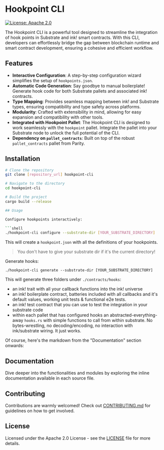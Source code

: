 # Hookpoint CLI

[![License: Apache 2.0](https://img.shields.io/badge/License-Apache%202.0-yellow.svg)](https://www.apache.org/licenses/LICENSE-2.0)

The Hookpoint CLI is a powerful tool designed to streamline the integration of hook points in Substrate and ink! smart contracts. With this CLI, developers can effortlessly bridge the gap between blockchain runtime and smart contract development, ensuring a cohesive and efficient workflow.

## Features

- **Interactive Configuration**: A step-by-step configuration wizard simplifies the setup of `hookpoints.json`.
- **Automatic Code Generation**: Say goodbye to manual boilerplate! Generate hook code for both Substrate pallets and associated ink! contracts.
- **Type Mapping**: Provides seamless mapping between ink! and Substrate types, ensuring compatibility and type safety across platforms.
- **Modularity**: Crafted with extensibility in mind, allowing for easy expansion and compatibility with other tools.
- **Integrated with Hookpoint Pallet**: The Hookpoint CLI is designed to work seamlessly with the `hookpoint` pallet. Integrate the pallet into your Substrate node to unlock the full potential of the CLI.
- **Dependency on `pallet_contracts`**: Built on top of the robust `pallet_contracts` pallet from Parity.

## Installation

```bash
# Clone the repository
git clone [repository_url] hookpoint-cli

# Navigate to the directory
cd hookpoint-cli

# Build the project
cargo build --release

## Usage

Configure hookpoints interactively:

```shell
./hookpoint-cli configure --substrate-dir [YOUR_SUBSTRATE_DIRECTORY]
```

This will create a `hookpoint.json` with all the definitions of your hookpoints.

> You don't have to give your substrate dir if it's the current directory!


Generate hooks:

```shell
./hookpoint-cli generate --substrate-dir [YOUR_SUBSTRATE_DIRECTORY]
```

This will generate three folders under `./contracts/hooks`:

- an ink! trait with all your callback functions into the ink! universe
- an ink! boilerplate contract, batteries included with all callbacks and it's default values, working unit tests & functional e2e tests.
- an ink! test contract that you can use to test the integration in your substrate code
- within each pallet that has configured hooks an abstracted-everything-away `hooks.rs` with simple functions to call from within substrate. No bytes-wrestling, no decoding/encoding, no interaction with ink/substrate wiring. It just works.

Of course, here's the markdown from the "Documentation" section onwards:

## Documentation

Dive deeper into the functionalities and modules by exploring the inline documentation available in each source file.

## Contributing

Contributions are warmly welcomed! Check out [CONTRIBUTING.md](./CONTRIBUTING.md) for guidelines on how to get involved.

## License

Licensed under the Apache 2.0 License - see the [LICENSE](LICENSE) file for more details.
